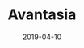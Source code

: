 ---
layout: post
title: Avantasia
date: 2019-04-10
categories: concert
location: L'olympia
image: avantasia.jpg
playlist: 111577883/artist/1Ih0fEQQsy9EeAJbYEeQRa/dark
---